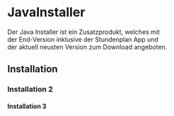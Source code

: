 # JavaInstaller
  Der Java Installer ist ein Zusatzprodukt, welches mit\
  der End-Version inklusive der Stundenplan App und\
  der aktuell neusten Version zum Download angeboten.
  
## Installation


### Installation 2

#### Installation 3
